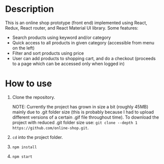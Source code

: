 # Description

This is an online shop prototype (front end) implemented using React, Redux, React router, and React Material UI library.
Some features:
- Search products using keyword and/or category
- Quick access to all products in given category (accessible from menu on the left)
- Filter and sort products using price
- User can add products to shopping cart, and do a checkout (proceeds to a page which can be accessed only when logged in)


# How to use

1. Clone the repository.

    NOTE: Currently the project has grown in size a bit (roughly 45MB) mainly due to .git folder size (this is probably because I had to upload different versions of a certain .gif file throughout time). To download the project with reduced .git folder size use: ```git clone --depth 1 https://github.com/online-shop.git```.  

2. ```cd``` into the project folder.
3. ```npm install```
4. ```npm start```

 

